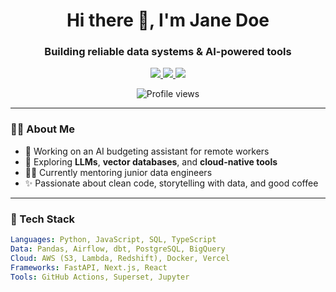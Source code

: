 <!-- GitHub Profile README -->
<h1 align="center">Hi there 👋, I'm Jane Doe</h1>
<h3 align="center">Building reliable data systems & AI-powered tools</h3>

<p align="center">
  <a href="https://janedoe.dev" target="_blank">
    <img src="https://img.shields.io/badge/🌐 Portfolio-000?style=for-the-badge&logo=google-chrome&logoColor=white" />
  </a>
  <a href="https://linkedin.com/in/janedoe" target="_blank">
    <img src="https://img.shields.io/badge/💼 LinkedIn-0077B5?style=for-the-badge&logo=linkedin&logoColor=white" />
  </a>
  <a href="https://twitter.com/janedoe" target="_blank">
    <img src="https://img.shields.io/badge/🐦 Twitter-1DA1F2?style=for-the-badge&logo=twitter&logoColor=white" />
  </a>
</p>

<p align="center">
  <img src="https://komarev.com/ghpvc/?username=jane-doe&style=flat-square&color=gray" alt="Profile views" />
</p>

---

### 👩‍💻 About Me

- 🔭 Working on an AI budgeting assistant for remote workers  
- 🌱 Exploring **LLMs**, **vector databases**, and **cloud-native tools**  
- 👨‍🏫 Currently mentoring junior data engineers  
- ✨ Passionate about clean code, storytelling with data, and good coffee

---

### 🧰 Tech Stack

```yaml
Languages: Python, JavaScript, SQL, TypeScript  
Data: Pandas, Airflow, dbt, PostgreSQL, BigQuery  
Cloud: AWS (S3, Lambda, Redshift), Docker, Vercel  
Frameworks: FastAPI, Next.js, React  
Tools: GitHub Actions, Superset, Jupyter
